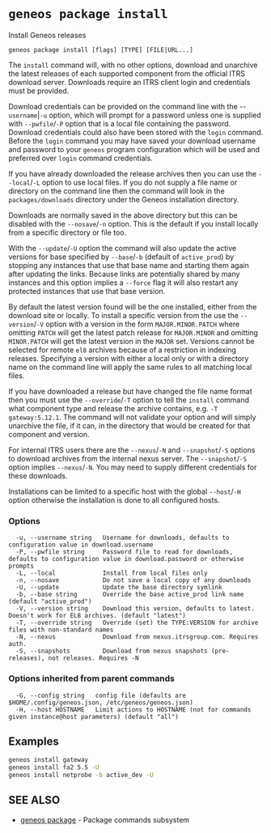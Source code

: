 # `geneos package install`

Install Geneos releases

```text
geneos package install [flags] [TYPE] [FILE|URL...]
```

The `install` command will, with no other options, download and
unarchive the latest releases of each supported component from the
official ITRS download server. Downloads require an ITRS client login
and credentials must be provided.

Download credentials can be provided on the command line with the
--`username`|`-u` option, which will prompt for a password unless one is
supplied with `--pwfile`/`-P` option that is a local file containing the
password. Download credentials could also have been stored with the
`login` command. Before the `login` command you may have saved your
download username and password to your `geneos` program configuration
which will be used and preferred over `login` command credentials.

If you have already downloaded the release archives then you can use the
`--local`/`-L` option to use local files. If you do not supply a file
name or directory on the command line then the command will look in the
`packages/downloads` directory under the Geneos installation directory.

Downloads are normally saved in the above directory but this can be
disabled with the `--nosave`/`-n` option. This is the default if you
install locally from a specific directory or file too.

With the `--update`/`-U` option the command will also update the active
versions for base specified by `--base`/`-b` (default of `active_prod`)
by stopping any instances that use that base name and starting them
again after updating the links. Because links are potentially shared by
many instances and this option implies a `--force` flag it will also
restart any protected instances that use that base version.

By default the latest version found will be the one installed, either
from the download site or locally. To install a specific version from
the use the `--version`/`-V` option with a version in the form
`MAJOR.MINOR.PATCH` where omitting `PATCH` will get the latest patch
release for `MAJOR.MINOR` and omitting `MINOR.PATCH` will get the latest
version in the `MAJOR` set. Versions cannot be selected for remote `el8`
archives because of a restriction in indexing releases. Specifying a
version with either a local only or with a directory name on the command
line will apply the same rules to all matching local files.

If you have downloaded a release but have changed the file name format
then you must use the `--override`/`-T` option to tell the `install`
command what component type and release the archive contains, e.g. `-T
gateway:5.12.1`. The command will not validate your option and will
simply unarchive the file, if it can, in the directory that would be
created for that component and version.

For internal ITRS users there are the `--nexus`/`-N` and
`--snapshot`/`-S` options to download archives from the internal nexus
server. The `--snapshot`/`-S` option implies `--nexus`/`-N`. You may
need to supply different credentials for these downloads.

Installations can be limited to a specific host with the global
`--host`/`-H` option otherwise the installation is done to all
configured hosts.
### Options

```text
  -u, --username string   Username for downloads, defaults to configuration value in download.username
  -P, --pwfile string     Password file to read for downloads, defaults to configuration value in download.password or otherwise prompts
  -L, --local             Install from local files only
  -n, --nosave            Do not save a local copy of any downloads
  -U, --update            Update the base directory symlink
  -b, --base string       Override the base active_prod link name (default "active_prod")
  -V, --version string    Download this version, defaults to latest. Doesn't work for EL8 archives. (default "latest")
  -T, --override string   Override (set) the TYPE:VERSION for archive files with non-standard names
  -N, --nexus             Download from nexus.itrsgroup.com. Requires auth.
  -S, --snapshots         Download from nexus snapshots (pre-releases), not releases. Requires -N
```

### Options inherited from parent commands

```text
  -G, --config string   config file (defaults are $HOME/.config/geneos.json, /etc/geneos/geneos.json)
  -H, --host HOSTNAME   Limit actions to HOSTNAME (not for commands given instance@host parameters) (default "all")
```

## Examples

```bash
geneos install gateway
geneos install fa2 5.5 -U
geneos install netprobe -b active_dev -U

```

## SEE ALSO

* [geneos package](geneos_package.md)	 - Package commands subsystem
